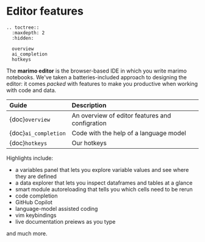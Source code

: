 # Editor features

```{eval-rst}
.. toctree::
  :maxdepth: 2
  :hidden:

  overview
  ai_completion
  hotkeys
```

The **marimo editor** is the browser-based IDE in which you write marimo
notebooks. We've taken a batteries-included approach to designing the editor:
it comes _packed_ with features to make you productive when working
with code and data.

| Guide                | Description                                     |
| :------------------- | :---------------------------------------------- |
| {doc}`overview`      | An overview of editor features and configration |
| {doc}`ai_completion` | Code with the help of a language model          |
| {doc}`hotkeys`       | Our hotkeys                                     |

Highlights include:

- a variables panel that lets you explore variable values and see where they are defined
- a data explorer that lets you inspect dataframes and tables at a glance
- smart module autoreloading that tells you which cells need to be rerun
- code completion
- GitHub Copilot
- language-model assisted coding
- vim keybindings
- live documentation preiews as you type

and much more.
